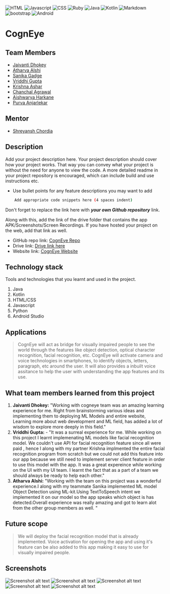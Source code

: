 ![HTML](https://img.shields.io/badge/HTML-239120?style=for-the-badge&logo=html5&logoColor=white)
![Javascript](https://img.shields.io/badge/JavaScript-F7DF1E?style=for-the-badge&logo=javascript&logoColor=black)
![CSS](https://img.shields.io/badge/CSS3-1572B6?style=for-the-badge&logo=css3&logoColor=white)
![Ruby](https://img.shields.io/badge/Ruby-CC342D?style=for-the-badge&logo=ruby&logoColor=white)
![Java](https://img.shields.io/badge/Java-ED8B00?style=for-the-badge&logo=java&logoColor=white)
![Kotlin](https://img.shields.io/badge/Kotlin-0095D5?&style=for-the-badge&logo=kotlin&logoColor=white)
![Markdown](https://img.shields.io/badge/Markdown-000000?style=for-the-badge&logo=markdown&logoColor=white)
![bootstrap](https://img.shields.io/badge/Bootstrap-563D7C?style=for-the-badge&logo=bootstrap&logoColor=white)
![Android](https://img.shields.io/badge/Android-3DDC84?style=for-the-badge&logo=android&logoColor=whi)
# CognEye

## Team Members
* [Jaivanti Dhokey](https://github.com/jaivanti)
* [Atharva Alshi](https://github.com/atharva1608) 
* [Sanika Gadge](https://github.com/Sanikagadge15) 
* [Vriddhi Gupta](https://github.com/Vriddhigupta)
* [Krishna Ashar](https://github.com/Krishna26Ashar) 
* [Chanchal Agrawal](https://github.com/chanchal221b)
* [Aishwarya Harkane](https://github.com/Aishwarya856)
* [Purva Anjarlekar](https://github.com/Caddonix) 

## Mentor
* [Shreyansh Chordia](https://github.com/shreyanshchordia)

## Description
Add your project description here. Your project description should cover how your project works. That way you can convey what your project is without the need for anyone to view the code. A more detailed readme in your project repository is encouraged, which can include build and use instructions etc.

* Use bullet points for any feature descriptions you may want to add

```bash
    Add appropriate code snippets here (4 spaces indent)
```

Don't forget to replace the link here with **_your own Github repository_** link.

Along with this, add the link of the drive folder that contains the app APK/Screenshots/Screen Recordings. If you have hosted your project on the web, add that link as well.

* GitHub repo link: [CognEye Repo](https://github.com/CognEye/CognEye)
* Drive link: [Drive link here](https://drive.google.com/)
* Website link: [CognEye Website](https://cogneye.github.io/)

## Technology stack

Tools and technologies that you learnt and used in the project.

1. Java
2. Kotlin
3. HTML/CSS
4. Javascript
5. Python
6. Android Studio

## Applications
>CognEye will act as bridge for visually impaired people to see the world through the features like object detection, optical character recognition, facial recognition, etc.
>CognEye will activate camera and voice technologies in smartphones, to identify objects, letters, paragraph, etc around the user.
>It will also provides a inbuilt voice assitance to help the user with understanding the app features and its use.

## What team members learned from this project



1. **Jaivanti Dhokey:** "Working with cogneye team was an amazing learning experience for me. Right from brainstorming various ideas and implementing them to deploying ML Models and entire website, Learning more about web development and ML field, has added a lot of wisdom to explore more deeply in this field."
2. **Vriddhi Gupta:** - "It was a surreal experience for me. While working on this project I learnt implemenating ML models like facial recognition model. We couldn't use API for facial recognition feature since all were paid , hence I along with my partner Krishna implmented the entire facial recognition program from scratch but we could not add  this feature into our app because we still need to implement server client feature in order to use this model with the app. It was a great expereince while working on the UI with my UI team. I learnt the fact that as a part of a team we should always be ready to help each other."
3. **Atharva Alshi:** "Working with the team on this project was a wonderful experience.I along with my teammate Sanika implemented ML model Object Detection using ML-kit.Using TextToSpeech intent we implemented it on our model so the app speaks which object is has detected.Overall experience was really amazing and got to learn alot from the other group members as well. "
## Future scope
>We will deploy the facial recognition model that is already implemented.
>Voice activation for opening the app and using it's feature can be also added to this app making it easy to use for visually impaired people.

## Screenshots

![Screenshot alt text](https://github.com/Vriddhigupta/CognEye-1/blob/main/WhatsApp%20Image%202021-05-21%20at%202.10.08%20PM%20(4).jpeg)
![Screenshot alt text](https://github.com/Vriddhigupta/CognEye-1/blob/main/WhatsApp%20Image%202021-05-21%20at%202.10.08%20PM%20(3).jpeg)
![Screenshot alt text](https://github.com/Vriddhigupta/CognEye-1/blob/main/WhatsApp%20Image%202021-05-21%20at%202.10.08%20PM%20(2).jpeg)
![Screenshot alt text](https://github.com/Vriddhigupta/CognEye-1/blob/main/WhatsApp%20Image%202021-05-21%20at%202.10.08%20PM%20(1).jpeg)
![Screenshot alt text](https://github.com/Vriddhigupta/CognEye-1/blob/main/WhatsApp%20Image%202021-05-21%20at%202.10.08%20PM.jpeg)
